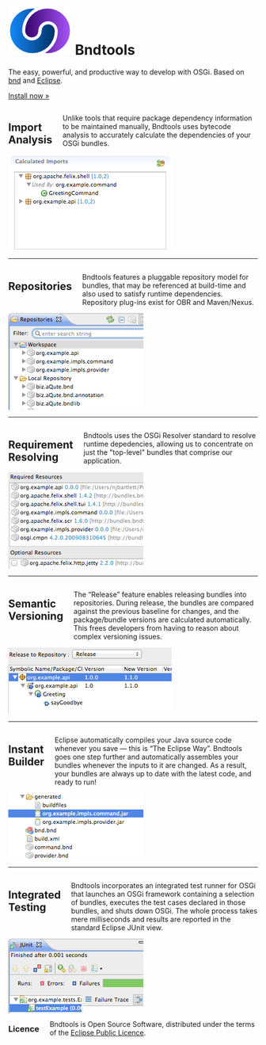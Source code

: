 ---
---

<div class="hero panel radius">
    <h1><img src="images/swirl-128.png" alt="Logo" class="logo"> Bndtools</h1>
    <p>The easy, powerful, and productive way to develop with OSGi. Based on <a href="http://bnd.bndtools.org">bnd</a> and <a href="www.eclipse.org">Eclipse</a>.</p>
    <p><a class="button small" href="installation.html">Install now &raquo;</a></p>
</div>


<div class="row">
    <div class="large-7 medium-6 small-6 columns">
        <h2>Import Analysis</h2>
        <p>Unlike tools that require package dependency information to be maintained manually, Bndtools uses bytecode analysis to accurately calculate the dependencies of your OSGi bundles.</p>
    </div>
    <div class="large-5 medium-6 small-6 columns">
        <img src="/images/about01.png"/>
    </div>
</div>
<hr/>

<div class="row">
    <div class="large-7 medium-6 small-6 columns">
        <h2>Repositories</h2>
        <p>Bndtools features a pluggable repository model for bundles, that may be referenced at build-time and also used to satisfy runtime dependencies. Repository plug-ins exist for OBR and Maven/Nexus.</p>
    </div>
    <div class="large-5 medium-6 small-6 columns">
        <img src="/images/about02.png" align="right"/>
    </div>
</div>
<hr/>

<div class="row">
    <div class="large-7 medium-6 small-6 columns">
        <h2>Requirement Resolving</h2>
        <p>Bndtools uses the OSGi Resolver standard to resolve runtime depedencies, allowing us to concentrate on just the "top-level" bundles that comprise our application.</p>
    </div>
    <div class="large-5 medium-6 small-6 columns">
        <img src="/images/about03.png" align="right"/>
    </div>
</div>
<hr/>

<div class="row">
    <div class="large-7 medium-6 small-6 columns">
        <h2>Semantic Versioning</h2>
        <p>The &ldquo;Release&rdquo; feature enables releasing bundles into repositories. During release, the bundles are compared against the previous baseline for changes, and the package/bundle versions are calculated automatically. This frees developers from having to reason about complex versioning issues.</p>
    </div>
    <div class="large-5 medium-6 small-6 columns">
        <img src="/images/about05.png" align="right"/>
    </div>
</div>
<hr/>

<div class="row">
    <div class="large-7 medium-6 small-6 columns">
        <h2>Instant Builder</h2>
        <p>Eclipse automatically compiles your Java source code whenever you save &mdash; this is &ldquo;The Eclipse Way&rdquo;. Bndtools goes one step further and automatically assembles your bundles whenever the inputs to it are changed. As a result, your bundles are always up to date with the latest code, and ready to run!</p>
    </div>
    <div class="large-5 medium-6 small-6 columns">
        <img src="/images/about04.png" align="right"/>
    </div>
</div>
<hr/>

<div class="row">
    <div class="large-7 medium-6 small-6 columns">
        <h2>Integrated Testing</h2>
        <p>Bndtools incorporates an integrated test runner for OSGi that launches an OSGi framework containing a selection of bundles, executes the test cases declared in those bundles, and shuts down OSGi. The whole process takes mere milliseconds and results are reported in the standard Eclipse JUnit view.</p>
    </div>
    <div class="large-5 medium-6 small-6 columns">
        <img src="/images/about06.png" align="right"/>
    </div>
</div>

<div class="row panel">
    <div class="large-12 medium-12 small-12 columns">
        <h3>Licence</h3>
        <p>Bndtools is Open Source Software, distributed under the terms of the <a class="external" href="http://www.eclipse.org/legal/epl-v10.html">Eclipse Public Licence</a>.</p>
    </div>
</div>
